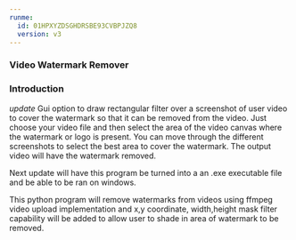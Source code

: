```yaml
---
runme:
  id: 01HPXYZDSGHDRSBE93CVBPJZQ8
  version: v3
---
```


### Video Watermark Remover

### Introduction

*update*
Gui option to draw rectangular filter over a screenshot of user video to cover the watermark so that it can be removed from the video. Just choose your video file and then select the area of the video canvas where the watermark or logo is present. You can move through the different screenshots to select the best area to cover the watermark. The output video will have the watermark removed.

Next update will have this program be turned into a an .exe executable file and be able to be ran on windows.

This python program will remove watermarks from videos using ffmpeg
video upload implementation and x,y coordinate, width,height mask filter capability will be added to allow user to shade in area of watermark to be removed.
